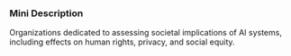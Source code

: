 ### Mini Description

Organizations dedicated to assessing societal implications of AI systems, including effects on human rights, privacy, and social equity.
